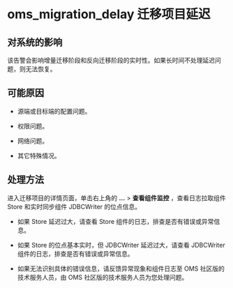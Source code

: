 # oms_migration_delay 迁移项目延迟 



## 对系统的影响 

该告警会影响增量迁移阶段和反向迁移阶段的实时性。如果长时间不处理延迟问题，则无法恢复。

## 可能原因 

* 源端或目标端的配置问题。


* 权限问题。

  

* 网络问题。

  

* 其它特殊情况。

  




## 处理方法 

进入迁移项目的详情页面，单击右上角的 **...** \> **查看组件监控** ，查看日志拉取组件 Store 和实时同步组件 JDBCWriter 的位点信息。

* 如果 Store 延迟过大，请查看 Store 组件的日志，排查是否有错误或异常信息。

  

* 如果 Store 的位点基本实时，但 JDBCWriter 延迟过大，请查看 JDBCWriter 组件的日志，排查是否有错误或异常信息。

  

* 如果无法识别具体的错误信息，请反馈异常现象和组件日志至 OMS 社区版的技术服务人员，由 OMS 社区版的技术服务人员为您处理问题。

  




